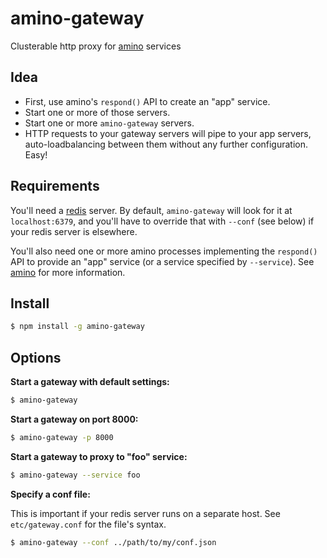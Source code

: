 amino-gateway
===============

Clusterable http proxy for [amino](https://github.com/cantina/amino) services

Idea
----

  - First, use amino's `respond()` API to create an "app" service.
  - Start one or more of those servers.
  - Start one or more `amino-gateway` servers.
  - HTTP requests to your gateway servers will pipe to your app servers,
    auto-loadbalancing between them without any further configuration. Easy!

Requirements
------------

You'll need a [redis](http://redis.io) server. By default, `amino-gateway` will
look for it at `localhost:6379`, and you'll have to override that with `--conf`
(see below) if your redis server is elsewhere.

You'll also need one or more amino processes implementing the `respond()` API
to provide an "app" service (or a service specified by `--service`).
See [amino](https://github.com/cantina/amino) for more information.

Install
-------

```bash
$ npm install -g amino-gateway
```

Options
-------

**Start a gateway with default settings:**

```bash
$ amino-gateway
```

**Start a gateway on port 8000:**

```bash
$ amino-gateway -p 8000
```

**Start a gateway to proxy to "foo" service:**

```bash
$ amino-gateway --service foo
```

**Specify a conf file:**

This is important if your redis server runs on a separate host. See `etc/gateway.conf` for the file's syntax.

```bash
$ amino-gateway --conf ../path/to/my/conf.json
```